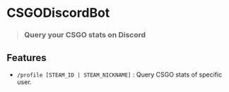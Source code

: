 # CSGODiscordBot

> ### Query your CSGO stats on Discord

## Features
* `/profile [STEAM_ID | STEAM_NICKNAME]` : Query CSGO stats of specific user.
